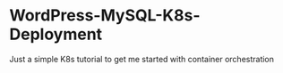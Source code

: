 # WordPress-MySQL-K8s-Deployment
Just a simple K8s tutorial to get me started with container orchestration
